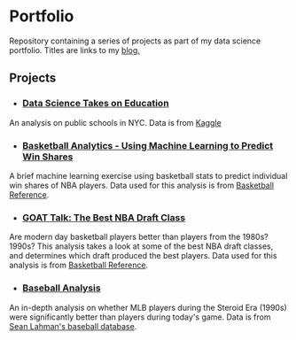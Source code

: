 # Portfolio

Repository containing a series of projects as part of my data science portfolio. Titles are links to my [blog.](https://medium.com/@osanchez2323)



## Projects

- ### [Data Science Takes on Education](https://github.com/osanchez2323/Portfolio/blob/master/Data%20Science%20Takes%20on%20Education/Data%20Science%20Takes%20on%20Education.ipynb) 
An analysis on public schools in NYC. Data is from [Kaggle](https://www.kaggle.com/passnyc/data-science-for-good)
- ### [Basketball Analytics - Using Machine Learning to Predict Win Shares](https://towardsdatascience.com/basketball-analytics-predicting-win-shares-533bc1503094)
A brief machine learning exercise using basketball stats to predict individual win shares of NBA players. Data used for this analysis is from [Basketball Reference](https://www.basketball-reference.com).
- ### [GOAT Talk: The Best NBA Draft Class](https://towardsdatascience.com/basketball-analytics-the-best-draft-class-13a6eac0cdb5)
Are modern day basketball players better than players from the 1980s? 1990s? This analysis takes a look at some of the best NBA draft classes, and determines which draft produced the best players. Data used for this analysis is from [Basketball Reference](https://www.basketball-reference.com).
- ### [Baseball Analysis](https://github.com/osanchez2323/Portfolio/blob/master/Baseball%20Analysis/Baseball%20Analysis%20Notebook.ipynb)
An in-depth analysis on whether MLB players during the Steroid Era (1990s) were significantly better than players during today's game. Data is from [Sean Lahman's baseball database](http://www.seanlahman.com/baseball-database.html).